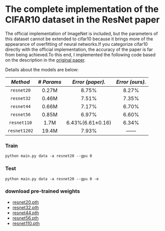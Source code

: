 # The complete implementation of the CIFAR10 dataset in the ResNet paper

The official implementation of ImageNet is included, but the parameters of this dataset cannot be extended to cifar10 because it brings more of the appearance of overfitting of neural networks.If you categorize cifar10 directly with the official implementation, the accuracy of the paper is far from being achieved.To this end, I implemented the following code based on the description in the [original paper](http://xxx.itp.ac.cn/abs/1512.03385).

Details about the models are below: 

|     *Method*      |*# Params*|*Error (paper).*|*Error (ours).*|
|:-----------------:|:--------:|:--------------:|:-------------:|
|    `resnet20`     |  0.27M   |    8.75%       |     8.27%     |
|    `resnet32`     |  0.46M   |    7.51%       |     7.35%     |
|    `resnet44`     |  0.66M   |    7.17%       |     6.70%     |
|    `resnet56`     |  0.85M   |    6.97%       |     6.60%     |
|    `resnet110`    |   1.7M   |6.43%(6.61±0.16)|     6.34%     |
|    `resnet1202`   |  19.4M   |    7.93%       |       ——      |
 

### Train
```text
python main.py data -a resnet20 --gpu 0 
```

### Test
```text
python main.py data -a resnet20 --gpu 0 -e
```

### download pre-trained weights

- [resnet20.pth](https://raw.githubusercontent.com/Lornatang/ResNet/master/examples/cifar/checkpoint/resnet20.pth)
- [resnet32.pth](https://raw.githubusercontent.com/Lornatang/ResNet/master/examples/cifar/checkpoint/resnet32.pth)
- [resnet44.pth](https://raw.githubusercontent.com/Lornatang/ResNet/master/examples/cifar/checkpoint/resnet44.pth)
- [resnet56.pth](https://raw.githubusercontent.com/Lornatang/ResNet/master/examples/cifar/checkpoint/resnet56.pth)
- [resnet110.pth](https://raw.githubusercontent.com/Lornatang/ResNet/master/examples/cifar/checkpoint/resnet110.pth)
